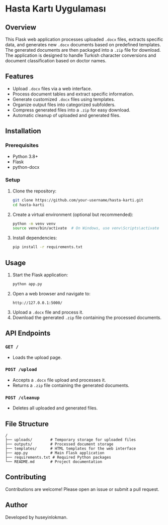 # Hasta Kartı Uygulaması

## Overview
This Flask web application processes uploaded `.docx` files, extracts specific data, and generates new `.docx` documents based on predefined templates. The generated documents are then packaged into a `.zip` file for download. The application is designed to handle Turkish character conversions and document classification based on doctor names.

## Features
- Upload `.docx` files via a web interface.
- Process document tables and extract specific information.
- Generate customized `.docx` files using templates.
- Organize output files into categorized subfolders.
- Compress generated files into a `.zip` for easy download.
- Automatic cleanup of uploaded and generated files.

## Installation
### Prerequisites
- Python 3.8+
- Flask
- python-docx

### Setup
1. Clone the repository:
   ```sh
   git clone https://github.com/your-username/hasta-karti.git
   cd hasta-karti
   ```
2. Create a virtual environment (optional but recommended):
   ```sh
   python -m venv venv
   source venv/bin/activate  # On Windows, use venv\Scripts\activate
   ```
3. Install dependencies:
   ```sh
   pip install -r requirements.txt
   ```

## Usage
1. Start the Flask application:
   ```sh
   python app.py
   ```
2. Open a web browser and navigate to:
   ```
   http://127.0.0.1:5000/
   ```
3. Upload a `.docx` file and process it.
4. Download the generated `.zip` file containing the processed documents.

## API Endpoints
### `GET /`
- Loads the upload page.

### `POST /upload`
- Accepts a `.docx` file upload and processes it.
- Returns a `.zip` file containing the generated documents.

### `POST /cleanup`
- Deletes all uploaded and generated files.

## File Structure
```
/
├── uploads/        # Temporary storage for uploaded files
├── outputs/        # Processed document storage
├── templates/      # HTML templates for the web interface
├── app.py          # Main Flask application
├── requirements.txt # Required Python packages
└── README.md       # Project documentation
```

## Contributing
Contributions are welcome! Please open an issue or submit a pull request.


## Author
Developed by huseyinlokman.

